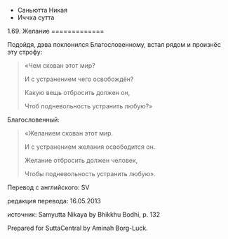 









* Саньютта Никая
* Иччха сутта


1\.69\. Желание
\=\=\=\=\=\=\=\=\=\=\=\=\=



Подойдя, дэва поклонился Благословенному, встал рядом и произнёс эту строфу:



> «Чем скован этот мир?  
> 
> И с устранением чего освобождён?  
> 
> Какую вещь отбросить должен он,  
> 
> Чтоб подневольность устранить любую?»


Благословенный:



> «Желанием скован этот мир\.  
> 
> И с устранением желания освободится он\.  
> 
> Желание отбросить должен человек,  
> 
> Чтобы подневольность устранить любую»\.



Перевод с английского: SV


редакция перевода: 16\.05\.2013


источник: Samyutta Nikaya by Bhikkhu Bodhi, p\. 132


Prepared for SuttaCentral by Aminah Borg\-Luck\.






